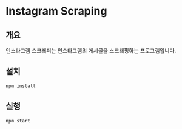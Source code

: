 # Instagram Scraping

## 개요

인스타그램 스크래퍼는 인스타그램의 게시물을 스크래핑하는 프로그램입니다.

## 설치

```bash
npm install
```

## 실행

```bash
npm start
```
